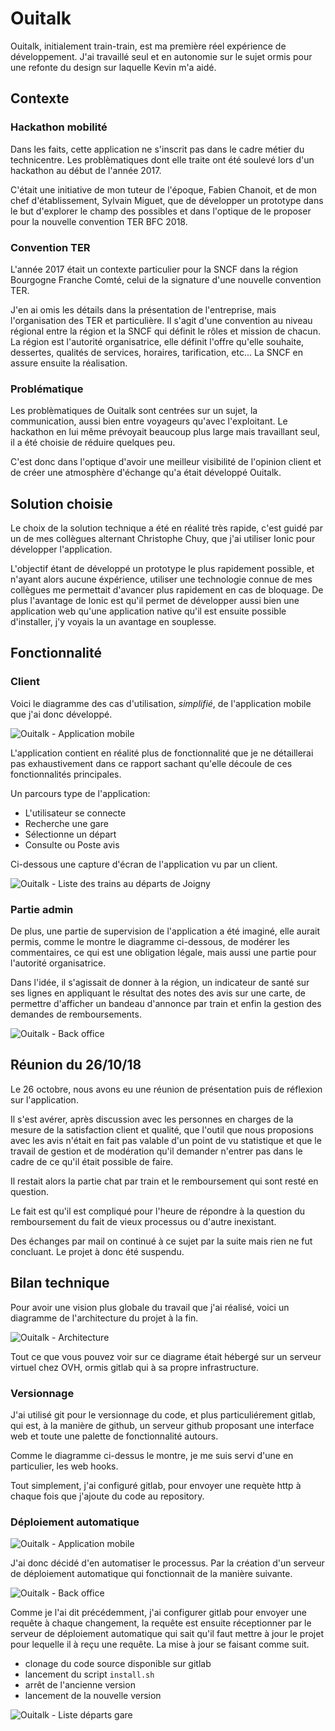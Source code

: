 # Ouitalk

Ouitalk, initialement train-train, est ma première réel expérience de développement. J'ai travaillé seul et en autonomie sur le sujet ormis pour une refonte du design sur laquelle Kevin m'a aidé.

## Contexte

### Hackathon mobilité

Dans les faits, cette application ne s'inscrit pas dans le cadre métier du technicentre. Les problèmatiques dont elle traite ont été soulevé lors d'un hackathon au début de l'année 2017.  

C'était une initiative de mon tuteur de l'époque, Fabien Chanoit, et de mon chef d'établissement, Sylvain Miguet, que de développer un prototype dans le but d'explorer le champ des possibles et dans l'optique de le proposer pour la nouvelle convention TER BFC 2018.

### Convention TER

L'année 2017 était un contexte particulier pour la SNCF dans la région Bourgogne Franche Comté, celui de la signature d'une nouvelle convention TER.  

J'en ai omis les détails dans la présentation de l'entreprise, mais l'organisation des TER et particulière. Il s'agit d'une convention au niveau régional entre la région et la SNCF qui définit le rôles et mission de chacun. La région est l'autorité organisatrice, elle définit l'offre qu'elle souhaite, dessertes, qualités de services, horaires, tarification, etc... La SNCF en assure ensuite la réalisation.  

### Problématique

Les problèmatiques de Ouitalk sont centrées sur un sujet, la communication, aussi bien entre voyageurs qu'avec l'exploitant. Le hackathon en lui même prévoyait beaucoup plus large mais travaillant seul, il a été choisie de réduire quelques peu.  

C'est donc dans l'optique d'avoir une meilleur visibilité de l'opinion client et de créer une atmosphère d'échange qu'a était développé Ouitalk.  

## Solution choisie

Le choix de la solution technique a été en réalité très rapide, c'est guidé par un de mes collègues alternant Christophe Chuy, que j'ai utiliser Ionic pour développer l'application.

L'objectif étant de développé un prototype le plus rapidement possible, et n'ayant alors aucune éxpérience, utiliser une technologie connue de mes collègues me permettait d'avancer plus rapidement en cas de bloquage. De plus l'avantage de Ionic est qu'il permet de développer aussi bien une application web qu'une application native qu'il est ensuite possible d'installer, j'y voyais la un avantage en souplesse.

## Fonctionnalité

### Client

Voici le diagramme des cas d'utilisation, *simplifié*, de l'application mobile que j'ai donc développé.

![Ouitalk - Application mobile](./assets/usecase/ouitalk-client.png)  

L'application contient en réalité plus de fonctionnalité que je ne détaillerai pas exhaustivement dans ce rapport sachant qu'elle découle de ces fonctionnalités principales.

Un parcours type de l'application:

- L'utilisateur se connecte
- Recherche une gare
- Sélectionne un départ
- Consulte ou Poste avis

Ci-dessous une capture d'écran de l'application vu par un client.

![Ouitalk - Liste des trains au départs de Joigny](./assets/screenshots/ouitalk.png)

### Partie admin

De plus, une partie de supervision de l'application a été imaginé, elle aurait permis, comme le montre le diagramme ci-dessous, de modérer les commentaires, ce qui est une obligation légale, mais aussi une partie pour l'autorité organisatrice.  

Dans l'idée, il s'agissait de donner à la région, un indicateur de santé sur ses lignes en appliquant le résultat des notes des avis sur une carte, de permettre d'afficher un bandeau d'annonce par train et enfin la gestion des demandes de remboursements.

![Ouitalk - Back office](./assets/usecase/ouitalk-admin.png)  

## Réunion du 26/10/18

Le 26 octobre, nous avons eu une réunion de présentation puis de réflexion sur l'application.  

Il s'est avérer, après discussion avec les personnes en charges de la mesure de la satisfaction client et qualité, que l'outil que nous proposions avec les avis n'était en fait pas valable d'un point de vu statistique et que le travail de gestion et de modération qu'il demander n'entrer pas dans le cadre de ce qu'il était possible de faire.

Il restait alors la partie chat par train et le remboursement qui sont resté en question.  

Le fait est qu'il est compliqué pour l'heure de répondre à la question du remboursement du fait de vieux processus ou d'autre inexistant.  

Des échanges par mail on continué à ce sujet par la suite mais rien ne fut concluant. Le projet à donc été suspendu.

## Bilan technique

Pour avoir une vision plus globale du travail que j'ai réalisé, voici un diagramme de l'architecture du projet à la fin.

![Ouitalk - Architecture](./assets/ouitalk-architecture.png)

Tout ce que vous pouvez voir sur ce diagrame était hébergé sur un serveur virtuel chez OVH, ormis gitlab qui à sa propre infrastructure.

### Versionnage

J'ai utilisé git pour le versionnage du code, et plus particuliérement gitlab, qui est, à la manière de github, un serveur github proposant une interface web et toute une palette de fonctionnalité autours.  

Comme le diagramme ci-dessus le montre, je me suis servi d'une en particulier, les web hooks.

Tout simplement, j'ai configuré gitlab, pour envoyer une requète http à chaque fois que j'ajoute du code au repository.

### Déploiement automatique

![Ouitalk - Application mobile](./assets/ouitalk-user-use-case.svg)  

J'ai donc décidé d'en automatiser le processus. Par la création d'un serveur de déploiement automatique qui fonctionnait de la manière suivante.

![Ouitalk - Back office](./assets/ouitalk-admin-use-case.svg)  

Comme je l'ai dit précédemment, j'ai configurer gitlab pour envoyer une requête à chaque changement, la requête est ensuite réceptionner par le serveur de déploiement automatique qui sait qu'il faut mettre à jour le projet pour lequelle il à reçu une requête. La mise à jour se faisant comme suit.

- clonage du code source disponible sur gitlab
- lancement du script `install.sh`
- arrêt de l'ancienne version
- lancement de la nouvelle version

![Ouitalk - Liste départs gare](./assets/ouitalk.png)

<!-- TODO: parcour utilisateur -->
